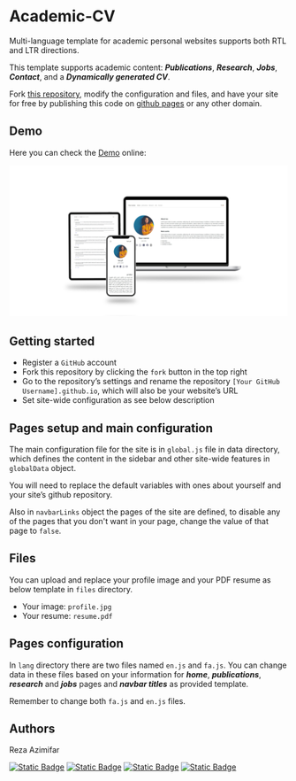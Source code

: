 # Academic-CV
Multi-language template for academic personal websites supports both RTL and LTR directions.

This template supports academic content: ***Publications***, ***Research***, ***Jobs***, ***Contact***, and a ***Dynamically generated CV***.

Fork [this repository](https://github.com/reza-azimifar/Academic-CV/), modify the configuration and files, and have your site for free by publishing this code on [github pages](https://pages.github.com/) or any other domain.


## Demo 
Here you can check the [Demo](https://www.rezaexplains.com/) online:

![Demo Image](./src/images/demo.jpg)


## Getting started
+ Register a `GitHub` account
+ Fork this repository by clicking the `fork` button in the top right
+ Go to the repository’s settings and rename the repository `[Your GitHub Username].github.io`, which will also be your website’s URL
+ Set site-wide configuration as see below description


## Pages setup and main configuration
The main configuration file for the site is in `global.js` file in data directory, which defines the content in the sidebar and other site-wide features in `globalData` object.

You will need to replace the default variables with ones about yourself and your site’s github repository.

Also in `navbarLinks` object the pages of the site are defined, to disable any of the pages that you don't want in your page, change the value of that page to `false`.

## Files
You can upload and replace your profile image and your PDF resume as below template in `files` directory. 

+ Your image: `profile.jpg`
+ Your resume: `resume.pdf`

## Pages configuration
In `lang` directory there are two files named `en.js` and `fa.js`. You can change data in these files based on your information for ***home***, ***publications***, ***research*** and ***jobs*** pages and ***navbar titles*** as provided template.

Remember to change both `fa.js` and `en.js` files.

## Authors
Reza Azimifar

<a href="https://rezaexplains.com/">![Static Badge](https://img.shields.io/badge/website%20-%20%23282828?style=for-the-badge&logo=esri&logoColor=%23CCFF00&color=%23282828)</a>
<a href="mailto:azimifar.reza@gmail.com@gmail.com">![Static Badge](https://img.shields.io/badge/Gmail%20-%20%23282828?style=for-the-badge&logo=gmail&color=%23282828)</a>
<a href="https://www.linkedin.com/in/reza-azimifar/">![Static Badge](https://img.shields.io/badge/linkedin%20-%20%23282828?style=for-the-badge&logo=linkedin&logoColor=%230A66C2&color=%23282828)</a>
<a href="https://www.instagram.com/reza.explains/">![Static Badge](https://img.shields.io/badge/instagram%20-%20%23282828?style=for-the-badge&logo=instagram&color=%23282828)</a>